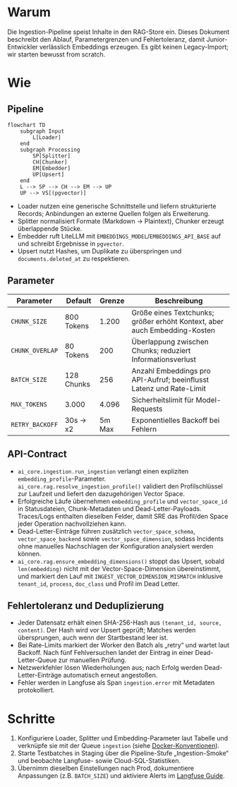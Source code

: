# Warum
Die Ingestion-Pipeline speist Inhalte in den RAG-Store ein. Dieses Dokument beschreibt den Ablauf, Parametergrenzen und Fehlertoleranz, damit Junior-Entwickler verlässlich Embeddings erzeugen. Es gibt keinen Legacy-Import; wir starten bewusst from scratch.

# Wie
## Pipeline
```mermaid
flowchart TD
    subgraph Input
        L[Loader]
    end
    subgraph Processing
        SP[Splitter]
        CH[Chunker]
        EM[Embedder]
        UP[Upsert]
    end
    L --> SP --> CH --> EM --> UP
    UP --> VS[(pgvector)]
```

- Loader nutzen eine generische Schnittstelle und liefern strukturierte Records; Anbindungen an externe Quellen folgen als Erweiterung.
- Splitter normalisiert Formate (Markdown → Plaintext), Chunker erzeugt überlappende Stücke.
- Embedder ruft LiteLLM mit `EMBEDDINGS_MODEL`/`EMBEDDINGS_API_BASE` auf und schreibt Ergebnisse in `pgvector`.
- Upsert nutzt Hashes, um Duplikate zu überspringen und `documents.deleted_at` zu respektieren.

## Parameter
| Parameter | Default | Grenze | Beschreibung |
| --- | --- | --- | --- |
| `CHUNK_SIZE` | 800 Tokens | 1.200 | Größe eines Textchunks; größer erhöht Kontext, aber auch Embedding-Kosten |
| `CHUNK_OVERLAP` | 80 Tokens | 200 | Überlappung zwischen Chunks; reduziert Informationsverlust |
| `BATCH_SIZE` | 128 Chunks | 256 | Anzahl Embeddings pro API-Aufruf; beeinflusst Latenz und Rate-Limit |
| `MAX_TOKENS` | 3.000 | 4.096 | Sicherheitslimit für Model-Requests |
| `RETRY_BACKOFF` | 30s → x2 | 5m Max | Exponentielles Backoff bei Fehlern |

## API-Contract

- `ai_core.ingestion.run_ingestion` verlangt einen expliziten `embedding_profile`-Parameter. `ai_core.rag.resolve_ingestion_profile()` validiert den Profilschlüssel zur Laufzeit und liefert den dazugehörigen Vector Space.
- Erfolgreiche Läufe übernehmen `embedding_profile` und `vector_space_id` in Statusdateien, Chunk-Metadaten und Dead-Letter-Payloads. Traces/Logs enthalten dieselben Felder, damit SRE das Profil/den Space jeder Operation nachvollziehen kann.
- Dead-Letter-Einträge führen zusätzlich `vector_space_schema`, `vector_space_backend` sowie `vector_space_dimension`, sodass Incidents ohne manuelles Nachschlagen der Konfiguration analysiert werden können.
- `ai_core.rag.ensure_embedding_dimensions()` stoppt das Upsert, sobald `len(embedding)` nicht mit der Vector-Space-Dimension übereinstimmt, und markiert den Lauf mit `INGEST_VECTOR_DIMENSION_MISMATCH` inklusive `tenant_id`, `process`, `doc_class` und Profil im Dead Letter.

## Fehlertoleranz und Deduplizierung
- Jeder Datensatz erhält einen SHA-256-Hash aus `(tenant_id, source, content)`. Der Hash wird vor Upsert geprüft; Matches werden übersprungen, auch wenn der Startbestand leer ist.
- Bei Rate-Limits markiert der Worker den Batch als „retry“ und wartet laut Backoff. Nach fünf Fehlversuchen landet der Eintrag in einer Dead-Letter-Queue zur manuellen Prüfung.
- Netzwerkfehler lösen Wiederholungen aus; nach Erfolg werden Dead-Letter-Einträge automatisch erneut angestoßen.
- Fehler werden in Langfuse als Span `ingestion.error` mit Metadaten protokolliert.

# Schritte
1. Konfiguriere Loader, Splitter und Embedding-Parameter laut Tabelle und verknüpfe sie mit der Queue `ingestion` (siehe [Docker-Konventionen](../docker/conventions.md)).
2. Starte Testbatches in Staging über die Pipeline-Stufe „Ingestion-Smoke“ und beobachte Langfuse- sowie Cloud-SQL-Statistiken.
3. Übernimm dieselben Einstellungen nach Prod, dokumentiere Anpassungen (z.B. `BATCH_SIZE`) und aktiviere Alerts im [Langfuse Guide](../observability/langfuse.md).
